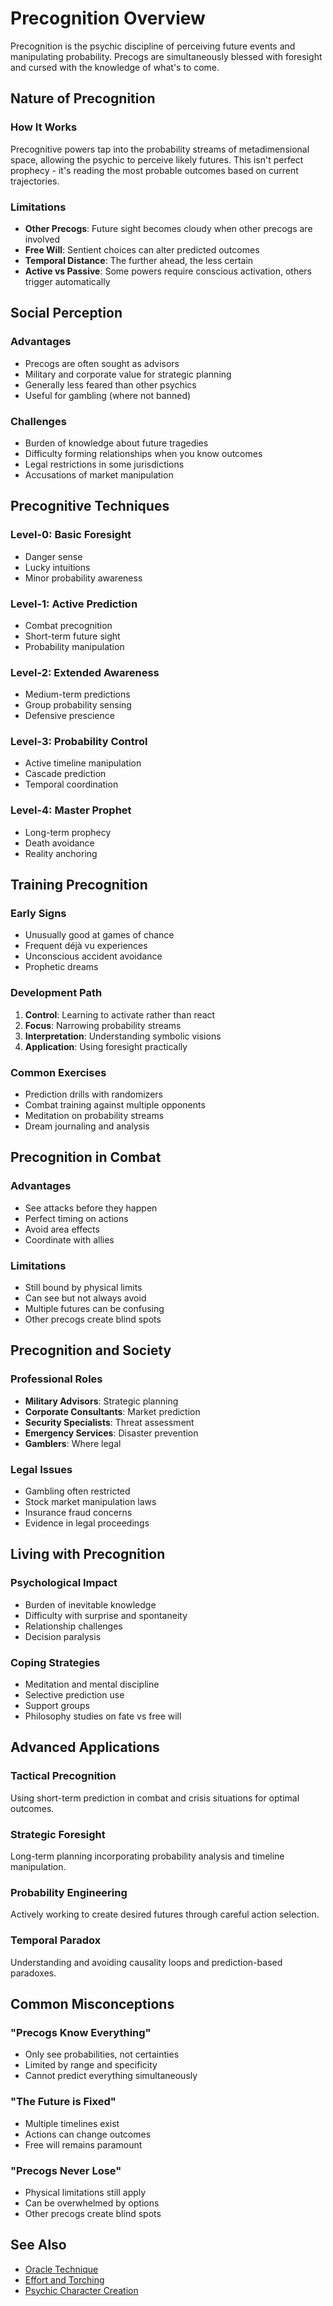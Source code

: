 # Precognition Overview

Precognition is the psychic discipline of perceiving future events and manipulating probability. Precogs are simultaneously blessed with foresight and cursed with the knowledge of what's to come.

## Nature of Precognition

### How It Works
Precognitive powers tap into the probability streams of metadimensional space, allowing the psychic to perceive likely futures. This isn't perfect prophecy - it's reading the most probable outcomes based on current trajectories.

### Limitations
- **Other Precogs**: Future sight becomes cloudy when other precogs are involved
- **Free Will**: Sentient choices can alter predicted outcomes  
- **Temporal Distance**: The further ahead, the less certain
- **Active vs Passive**: Some powers require conscious activation, others trigger automatically

## Social Perception

### Advantages
- Precogs are often sought as advisors
- Military and corporate value for strategic planning
- Generally less feared than other psychics
- Useful for gambling (where not banned)

### Challenges  
- Burden of knowledge about future tragedies
- Difficulty forming relationships when you know outcomes
- Legal restrictions in some jurisdictions
- Accusations of market manipulation

## Precognitive Techniques

### Level-0: Basic Foresight
- Danger sense
- Lucky intuitions
- Minor probability awareness

### Level-1: Active Prediction
- Combat precognition
- Short-term future sight
- Probability manipulation

### Level-2: Extended Awareness
- Medium-term predictions
- Group probability sensing
- Defensive prescience

### Level-3: Probability Control
- Active timeline manipulation
- Cascade prediction
- Temporal coordination

### Level-4: Master Prophet
- Long-term prophecy
- Death avoidance
- Reality anchoring

## Training Precognition

### Early Signs
- Unusually good at games of chance
- Frequent déjà vu experiences
- Unconscious accident avoidance
- Prophetic dreams

### Development Path
1. **Control**: Learning to activate rather than react
2. **Focus**: Narrowing probability streams
3. **Interpretation**: Understanding symbolic visions
4. **Application**: Using foresight practically

### Common Exercises
- Prediction drills with randomizers
- Combat training against multiple opponents
- Meditation on probability streams
- Dream journaling and analysis

## Precognition in Combat

### Advantages
- See attacks before they happen
- Perfect timing on actions
- Avoid area effects
- Coordinate with allies

### Limitations
- Still bound by physical limits
- Can see but not always avoid
- Multiple futures can be confusing
- Other precogs create blind spots

## Precognition and Society

### Professional Roles
- **Military Advisors**: Strategic planning
- **Corporate Consultants**: Market prediction
- **Security Specialists**: Threat assessment
- **Emergency Services**: Disaster prevention
- **Gamblers**: Where legal

### Legal Issues
- Gambling often restricted
- Stock market manipulation laws
- Insurance fraud concerns
- Evidence in legal proceedings

## Living with Precognition

### Psychological Impact
- Burden of inevitable knowledge
- Difficulty with surprise and spontaneity
- Relationship challenges
- Decision paralysis

### Coping Strategies
- Meditation and mental discipline
- Selective prediction use
- Support groups
- Philosophy studies on fate vs free will

## Advanced Applications

### Tactical Precognition
Using short-term prediction in combat and crisis situations for optimal outcomes.

### Strategic Foresight
Long-term planning incorporating probability analysis and timeline manipulation.

### Probability Engineering
Actively working to create desired futures through careful action selection.

### Temporal Paradox
Understanding and avoiding causality loops and prediction-based paradoxes.

## Common Misconceptions

### "Precogs Know Everything"
- Only see probabilities, not certainties
- Limited by range and specificity
- Cannot predict everything simultaneously

### "The Future is Fixed"
- Multiple timelines exist
- Actions can change outcomes
- Free will remains paramount

### "Precogs Never Lose"
- Physical limitations still apply
- Can be overwhelmed by options
- Other precogs create blind spots

## See Also
- [Oracle Technique](precognitive-techniques.md#core-technique-oracle)
- [Effort and Torching](../../effort-torching.md)
- [Psychic Character Creation](../../../character-creation/classes/psychic.md)